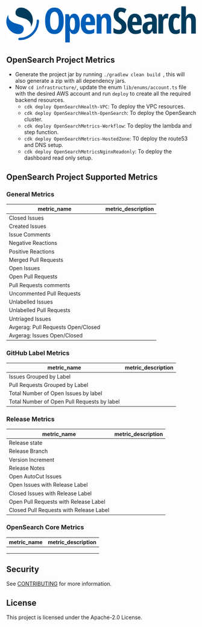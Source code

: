 ![OpenSearch logo](./OpenSearch.svg)

## OpenSearch Project Metrics

- Generate the project jar by running `./gradlew clean build `, this will also generate a zip with all dependency jars.
- Now `cd infrastructure/`, update the enum `lib/enums/account.ts` file with the desired AWS account and run `deploy` to create all the required backend resources.
  - `cdk deploy OpenSearchHealth-VPC`: To deploy the VPC resources.
  - `cdk deploy OpenSearchHealth-OpenSearch`: To deploy the OpenSearch cluster.
  - `cdk deploy OpenSearchMetrics-Workflow`: To deploy the lambda and step function.
  - `cdk deploy OpenSearchMetrics-HostedZone`: T0 deploy the route53 and DNS setup.
  - `cdk deploy OpenSearchMetricsNginxReadonly`: To deploy the dashboard read only setup.


## OpenSearch Project Supported Metrics

### General Metrics

| metric_name                        | metric_description |
|------------------------------------|--------------------|
| Closed Issues                      |                    |
| Created Issues                     |                    |
| Issue Comments                     |                    |
| Negative Reactions                 |                    |
| Positive Reactions                 |                    |
| Merged Pull Requests               |                    |
| Open Issues                        |                    |
| Open Pull Requests                 |                    |
| Pull Requests comments             |                    |
| Uncommented Pull Requests          |                    |
| Unlabelled Issues                  |                    |
| Unlabelled Pull Requests           |                    |
| Untriaged Issues                   |                    |
| Avgerag: Pull Requests Open/Closed |                    |
| Avgerag: Issues Open/Closed        |                    |


### GitHub Label Metrics

| metric_name                                 | metric_description |
|---------------------------------------------|--------------------|
| Issues Grouped by Label                     |                    |
| Pull Requests Grouped by Label              |                    |
| Total Number of Open Issues by label        |                    |
| Total Number of Open Pull Requests by label |                    |

### Release Metrics

| metric_name                  | metric_description |
|------------------------------|--------------------|
| Release state                |                    |
| Release Branch               |                    |
| Version Increment            |                    |
| Release Notes                |                    |
| Open AutoCut Issues          |                    |
| Open Issues with Release Label |                    |
| Closed Issues with Release Label |                    |
| Open Pull Requests with Release Label |                    |
| Closed Pull Requests with Release Label |                    |

### OpenSearch Core Metrics

| metric_name      | metric_description |
|------------------|--------------------|
|                  |                    |
|                  |                    |
|                  |                    |

## Security

See [CONTRIBUTING](CONTRIBUTING.md#security-issue-notifications) for more information.

## License

This project is licensed under the Apache-2.0 License.


